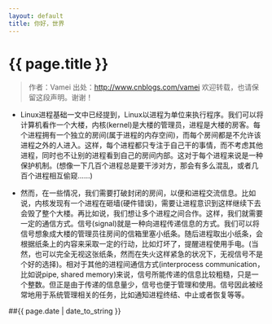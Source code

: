 ```yaml
---
layout: default
title: 你好，世界
---
```

# {{ page.title }}

> 作者：Vamei 出处：http://www.cnblogs.com/vamei 欢迎转载，也请保留这段声明。谢谢！

* Linux进程基础一文中已经提到，Linux以进程为单位来执行程序。我们可以将计算机看作一个大楼，内核(kernel)是大楼的管理员，进程是大楼的房客。每个进程拥有一个独立的房间(属于进程的内存空间)，而每个房间都是不允许该进程之外的人进入。这样，每个进程都只专注于自己干的事情，而不考虑其他进程，同时也不让别的进程看到自己的房间内部。这对于每个进程来说是一种保护机制。(想像一下几百个进程总是要干涉对方，那会有多么混乱，或者几百个进程相互偷窥……)

* 然而，在一些情况，我们需要打破封闭的房间，以便和进程交流信息。比如说，内核发现有一个进程在砸墙(硬件错误)，需要让进程意识到这样继续下去会毁了整个大楼。再比如说，我们想让多个进程之间合作。这样，我们就需要一定的通信方式。信号(signal)就是一种向进程传递信息的方式。我们可以将信号想象成大楼的管理员往房间的信箱里塞小纸条。随后进程取出小纸条，会根据纸条上的内容来采取一定的行动，比如灯坏了，提醒进程使用手电。(当然，也可以完全无视这张纸条，然而在失火这样紧急的状况下，无视信号不是个好的选择)。相对于其他的进程间通信方式(interprocess communication， 比如说pipe, shared memory)来说，信号所能传递的信息比较粗糙，只是一个整数。但正是由于传递的信息量少，信号也便于管理和使用。信号因此被经常地用于系统管理相关的任务，比如通知进程终结、中止或者恢复等等。

##{{ page.date | date_to_string }}

